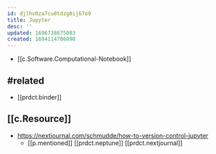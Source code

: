 ```yaml
---
id: djlhv0za7cu8tdzg0ij67o9
title: Jupyter
desc: ''
updated: 1696738675083
created: 1694114706090
---
```


- [[c.Software.Computational-Notebook]]

## #related

- [[prdct.binder]]

## [[c.Resource]]

- https://nextjournal.com/schmudde/how-to-version-control-jupyter
  - [[p.mentioned]] [[prdct.neptune]] [[prdct.nextjournal]]
